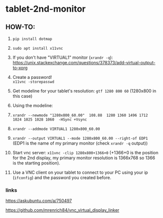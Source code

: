 # tablet-2nd-monitor

## HOW-TO:
1. `pip install dotmap`  
2. `sudo apt install x11vnc`

3. If you don't have "VIRTUAL1" monitor (`xrandr -q`): https://unix.stackexchange.com/questions/378373/add-virtual-output-to-xorg

4. Create a password!  
`x11vnc -storepasswd`

5. Get modeline for your tablet's resolution: `gtf 1280 800 60` (1280x800 in this case)

6. Using the modeline: 
  1. `xrandr --newmode "1280x800_60.00"  108.88  1280 1360 1496 1712  1024 1025 1028 1060  -HSync +Vsync`
  2. `xrandr --addmode VIRTUAL1 1280x800_60.00`
  3. `xrandr --output VIRTUAL1 --mode 1280x800_60.00 --right-of EDP1` (EDP1 is the name of my primary monitor (check `xrandr -q` output))

7. Start vnc server: `x11vnc -clip 1280x800+1366+0` (+1366+0 is the position for the 2nd display, my primary monitor resolution is 1366x768 so 1366 is the starting position).

8. Use a VNC client on your tablet to connect to your PC using your ip (`ifconfig`) and the password you created before.

### links

https://askubuntu.com/a/750497

https://github.com/mrenrich84/vnc_virtual_display_linker

